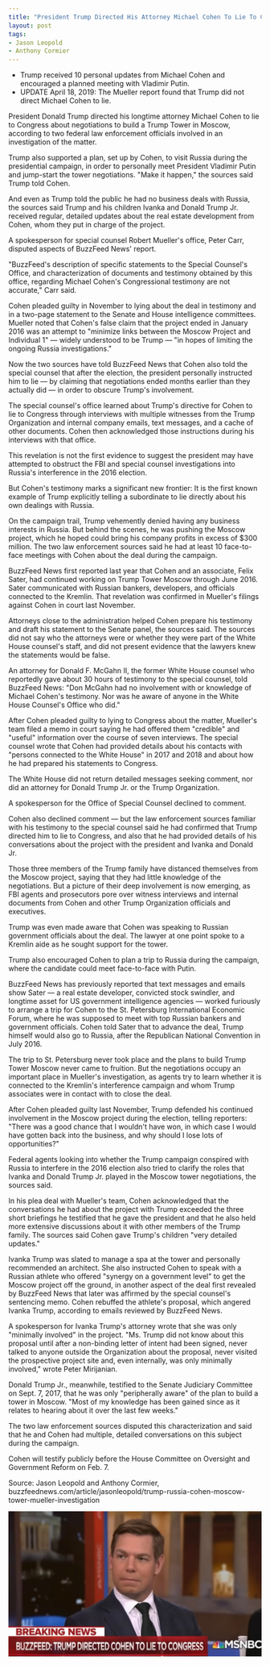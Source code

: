 ```yaml
---
title: "President Trump Directed His Attorney Michael Cohen To Lie To Congress About The Moscow Tower Project"
layout: post
tags:
- Jason Leopold
- Anthony Cormier
---
```


- Trump received 10 personal updates from Michael Cohen and encouraged a planned meeting with Vladimir Putin.
- UPDATE April 18, 2019: The Mueller report found that Trump did not direct Michael Cohen to lie.

President Donald Trump directed his longtime attorney Michael Cohen to lie to Congress about negotiations to build a Trump Tower in Moscow, according to two federal law enforcement officials involved in an investigation of the matter.

Trump also supported a plan, set up by Cohen, to visit Russia during the presidential campaign, in order to personally meet President Vladimir Putin and jump-start the tower negotiations. "Make it happen," the sources said Trump told Cohen.

And even as Trump told the public he had no business deals with Russia, the sources said Trump and his children Ivanka and Donald Trump Jr. received regular, detailed updates about the real estate development from Cohen, whom they put in charge of the project.

A spokesperson for special counsel Robert Mueller's office, Peter Carr, disputed aspects of BuzzFeed News' report.

"BuzzFeed's description of specific statements to the Special Counsel's Office, and characterization of documents and testimony obtained by this office, regarding Michael Cohen's Congressional testimony are not accurate," Carr said.

Cohen pleaded guilty in November to lying about the deal in testimony and in a two-page statement to the Senate and House intelligence committees. Mueller noted that Cohen's false claim that the project ended in January 2016 was an attempt to "minimize links between the Moscow Project and Individual 1" — widely understood to be Trump — "in hopes of limiting the ongoing Russia investigations."

Now the two sources have told BuzzFeed News that Cohen also told the special counsel that after the election, the president personally instructed him to lie — by claiming that negotiations ended months earlier than they actually did — in order to obscure Trump's involvement.

The special counsel's office learned about Trump's directive for Cohen to lie to Congress through interviews with multiple witnesses from the Trump Organization and internal company emails, text messages, and a cache of other documents. Cohen then acknowledged those instructions during his interviews with that office.

This revelation is not the first evidence to suggest the president may have attempted to obstruct the FBI and special counsel investigations into Russia's interference in the 2016 election.

But Cohen's testimony marks a significant new frontier: It is the first known example of Trump explicitly telling a subordinate to lie directly about his own dealings with Russia.

On the campaign trail, Trump vehemently denied having any business interests in Russia. But behind the scenes, he was pushing the Moscow project, which he hoped could bring his company profits in excess of $300 million. The two law enforcement sources said he had at least 10 face-to-face meetings with Cohen about the deal during the campaign.

BuzzFeed News first reported last year that Cohen and an associate, Felix Sater, had continued working on Trump Tower Moscow through June 2016. Sater communicated with Russian bankers, developers, and officials connected to the Kremlin. That revelation was confirmed in Mueller's filings against Cohen in court last November.

Attorneys close to the administration helped Cohen prepare his testimony and draft his statement to the Senate panel, the sources said. The sources did not say who the attorneys were or whether they were part of the White House counsel's staff, and did not present evidence that the lawyers knew the statements would be false.

An attorney for Donald F. McGahn II, the former White House counsel who reportedly gave about 30 hours of testimony to the special counsel, told BuzzFeed News: "Don McGahn had no involvement with or knowledge of Michael Cohen's testimony. Nor was he aware of anyone in the White House Counsel's Office who did."


After Cohen pleaded guilty to lying to Congress about the matter, Mueller's team filed a memo in court saying he had offered them "credible" and "useful" information over the course of seven interviews. The special counsel wrote that Cohen had provided details about his contacts with "persons connected to the White House" in 2017 and 2018 and about how he had prepared his statements to Congress.

The White House did not return detailed messages seeking comment, nor did an attorney for Donald Trump Jr. or the Trump Organization.

A spokesperson for the Office of Special Counsel declined to comment.

Cohen also declined comment — but the law enforcement sources familiar with his testimony to the special counsel said he had confirmed that Trump directed him to lie to Congress, and also that he had provided details of his conversations about the project with the president and Ivanka and Donald Jr.

Those three members of the Trump family have distanced themselves from the Moscow project, saying that they had little knowledge of the negotiations. But a picture of their deep involvement is now emerging, as FBI agents and prosecutors pore over witness interviews and internal documents from Cohen and other Trump Organization officials and executives.

Trump was even made aware that Cohen was speaking to Russian government officials about the deal. The lawyer at one point spoke to a Kremlin aide as he sought support for the tower.

Trump also encouraged Cohen to plan a trip to Russia during the campaign, where the candidate could meet face-to-face with Putin.

BuzzFeed News has previously reported that text messages and emails show Sater — a real estate developer, convicted stock swindler, and longtime asset for US government intelligence agencies — worked furiously to arrange a trip for Cohen to the St. Petersburg International Economic Forum, where he was supposed to meet with top Russian bankers and government officials. Cohen told Sater that to advance the deal, Trump himself would also go to Russia, after the Republican National Convention in July 2016.

The trip to St. Petersburg never took place and the plans to build Trump Tower Moscow never came to fruition. But the negotiations occupy an important place in Mueller's investigation, as agents try to learn whether it is connected to the Kremlin's interference campaign and whom Trump associates were in contact with to close the deal.

After Cohen pleaded guilty last November, Trump defended his continued involvement in the Moscow project during the election, telling reporters: "There was a good chance that I wouldn't have won, in which case I would have gotten back into the business, and why should I lose lots of opportunities?"

Federal agents looking into whether the Trump campaign conspired with Russia to interfere in the 2016 election also tried to clarify the roles that Ivanka and Donald Trump Jr. played in the Moscow tower negotiations, the sources said.

In his plea deal with Mueller's team, Cohen acknowledged that the conversations he had about the project with Trump exceeded the three short briefings he testified that he gave the president and that he also held more extensive discussions about it with other members of the Trump family. The sources said Cohen gave Trump's children "very detailed updates."

Ivanka Trump was slated to manage a spa at the tower and personally recommended an architect. She also instructed Cohen to speak with a Russian athlete who offered "synergy on a government level" to get the Moscow project off the ground, in another aspect of the deal first revealed by BuzzFeed News that later was affirmed by the special counsel's sentencing memo. Cohen rebuffed the athlete's proposal, which angered Ivanka Trump, according to emails reviewed by BuzzFeed News.

A spokesperson for Ivanka Trump's attorney wrote that she was only "minimally involved" in the project. "Ms. Trump did not know about this proposal until after a non-binding letter of intent had been signed, never talked to anyone outside the Organization about the proposal, never visited the prospective project site and, even internally, was only minimally involved," wrote Peter Mirijanian.

Donald Trump Jr., meanwhile, testified to the Senate Judiciary Committee on Sept. 7, 2017, that he was only "peripherally aware" of the plan to build a tower in Moscow. "Most of my knowledge has been gained since as it relates to hearing about it over the last few weeks."

The two law enforcement sources disputed this characterization and said that he and Cohen had multiple, detailed conversations on this subject during the campaign.

Cohen will testify publicly before the House Committee on Oversight and Government Reform on Feb. 7.

Source: Jason Leopold and Anthony Cormier, buzzfeednews.com/article/jasonleopold/trump-russia-cohen-moscow-tower-mueller-investigation

![Buzzfeed: Trump Directed Cohen To Lie To Congress](/assets/2019-01-17-trump-directed-cohen-to-lie-to-congress.jpg "Buzzfeed: Trump Directed Cohen To Lie To Congress")
